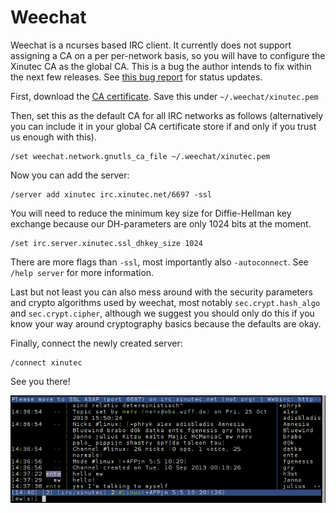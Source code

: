 Weechat
=======

Weechat is a ncurses based IRC client. It currently does not support assigning
a CA on a per per-network basis, so you will have to configure the Xinutec CA
as the global CA. This is a bug the author intends to fix within the next few
releases. See [this bug report](https://savannah.nongnu.org/task/?11357) for
status updates.

First, download the [CA certificate](../ca.crt). Save this under
`~/.weechat/xinutec.pem`

Then, set this as the default CA for all IRC networks as follows (alternatively
you can include it in your global CA certificate store if and only if you trust
us enough with this).

	/set weechat.network.gnutls_ca_file ~/.weechat/xinutec.pem

Now you can add the server:

	/server add xinutec irc.xinutec.net/6697 -ssl

You will need to reduce the minimum key size for Diffie-Hellman key exchange
because our DH-parameters are only 1024 bits at the moment.

	/set irc.server.xinutec.ssl_dhkey_size 1024

There are more flags than `-ssl`, most importantly also `-autoconnect`. See
`/help server` for more information.

Last but not least you can also mess around with the security parameters and
crypto algorithms used by weechat, most notably `sec.crypt.hash_algo` and
`sec.crypt.cipher`, although we suggest you should only do this if you know
your way around cryptography basics because the defaults are okay. 

Finally, connect the newly created server:

	/connect xinutec

See you there!

![Obligatory screenshot](screenshots/weechat1.png)
